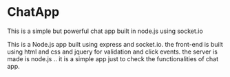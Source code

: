 # ChatApp
This is a simple but powerful chat app built in node.js using socket.io


This is a Node.js app built using express and socket.io.
the front-end is built using html and css and jquery for validation and click events.
the server is made is node.js ..
it is a simple app just to check the functionalities of chat app.

